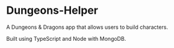# Dungeons-Helper

A Dungeons & Dragons app that allows users to build characters.

Built using TypeScript and Node with MongoDB.
